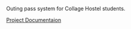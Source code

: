  Outing pass system for Collage Hostel students.

 [Project Documentaion]([url](https://amusing-sushi-28f.notion.site/Outing-Pass-System-8e7a5c6e2d564c66ac3345f38d2c0f5f))
